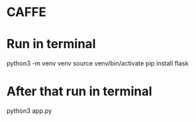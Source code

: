 # CAFFE
# Run in terminal
python3 -m venv venv
source venv/bin/activate
pip install flask 
# After that run in terminal
python3 app.py
